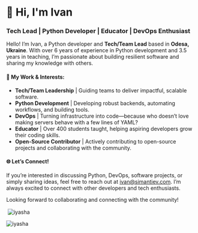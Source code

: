 <h1>👋 Hi, I'm Ivan</h1>

<h3>Tech Lead | Python Developer | Educator | DevOps Enthusiast</h3>

<p>Hello! I’m Ivan, a Python developer and <strong>Tech/Team Lead</strong> based in <strong>Odesa, Ukraine</strong>. With over 6 years of experience in Python development and 3.5 years in teaching, I’m passionate about building resilient software and sharing my knowledge with others.</p>

<h4>💼 My Work & Interests:</h4>
<ul>
  <li><strong>Tech/Team Leadership</strong> | Guiding teams to deliver impactful, scalable software.</li>
  <li><strong>Python Development</strong> | Developing robust backends, automating workflows, and building tools.</li>
  <li><strong>DevOps</strong> | Turning infrastructure into code—because who doesn’t love making servers behave with a few lines of YAML?</li>
  <li><strong>Educator</strong> | Over 400 students taught, helping aspiring developers grow their coding skills.</li>
  <li><strong>Open-Source Contributor</strong> | Actively contributing to open-source projects and collaborating with the community.</li>
</ul>

<h4>🌐 Let’s Connect!</h4>
<p>If you’re interested in discussing Python, DevOps, software projects, or simply sharing ideas, feel free to reach out at <a href="mailto:ivan@simantiev.com">ivan@simantiev.com</a>. I’m always excited to connect with other developers and tech enthusiasts.</p>

<p>Looking forward to collaborating and connecting with the community!</p>

<p>&nbsp;<img align="center" src="https://github-readme-stats.vercel.app/api?username=iyasha&show_icons=true&locale=en" alt="iyasha" /></p>

<p><img align="center" src="https://github-readme-streak-stats.herokuapp.com/?user=iyasha&" alt="iyasha" /></p>
